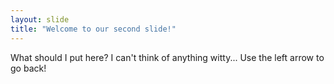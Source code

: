 ```yaml
---
layout: slide
title: "Welcome to our second slide!"
---
```

What should I put here?  I can't think of anything witty...
Use the left arrow to go back!
